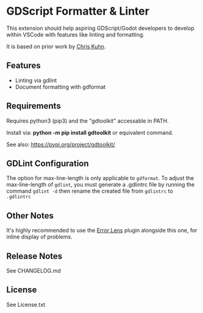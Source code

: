 # GDScript Formatter & Linter

This extension should help aspiring GDScript/Godot developers to develop within VSCode with features like linting and formatting.

It is based on prior work by [Chris Kuhn](https://github.com/kuhnchris).

## Features

- Linting via gdlint
- Document formatting with gdformat

## Requirements

Requires python3 (pip3) and the "gdtoolkit" accessable in PATH.

Install via: **python -m pip install gdtoolkit** or equivalent command.

See also: https://pypi.org/project/gdtoolkit/

## GDLint Configuration

The option for max-line-length is only applicable to `gdformat`.
To adjust the max-line-length of `gdlint`, you must generate a .gdlintrc file by running the command `gdlint -d` then rename the created file from `gdlintrc` to `.gdlintrc`

## Other Notes

It's highly recommended to use the [Error Lens](https://marketplace.visualstudio.com/items?itemName=usernamehw.errorlens) plugin alongside this one, for inline display of problems.

## Release Notes

See CHANGELOG.md

## License

See License.txt
